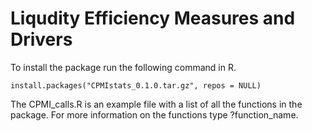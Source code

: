 # Liqudity Efficiency Measures and Drivers

To install the package run the following command in R.

```
install.packages("CPMIstats_0.1.0.tar.gz", repos = NULL)
```
The CPMI_calls.R is an example file with a list of all the functions in the package. For more information on the functions
type ?function_name.
